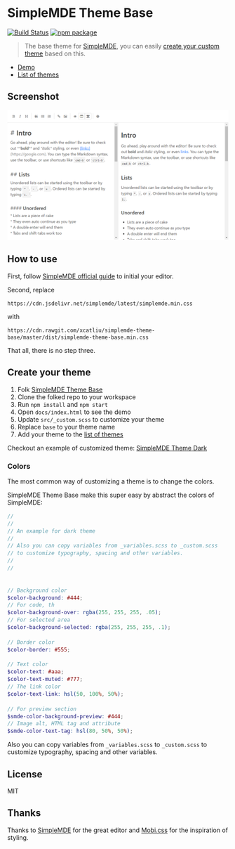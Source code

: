 # SimpleMDE Theme Base

[![Build Status](https://img.shields.io/travis/xcatliu/mobi.css.svg?style=flat-square)](https://travis-ci.org/xcatliu/mobi.css) [![npm package](https://img.shields.io/npm/v/mobi.css.svg?style=flat-square)](https://www.npmjs.org/package/mobi.css)

> The base theme for [SimpleMDE](https://simplemde.com/), you can easily [create your custom theme](https://github.com/xcatliu/simplemde-theme-base#create-your-theme) based on this.

- [Demo](http://simplemde-theme-base.mazimd.com/)
- [List of themes](https://github.com/xcatliu/simplemde-theme-base/wiki/List-of-themes)

## Screenshot

![Screenshot of SimpleMDE Theme Base](docs/screenshot.png)

## How to use

First, follow [SimpleMDE official guide](https://github.com/NextStepWebs/simplemde-markdown-editor#install) to initial your editor.

Second, replace
```
https://cdn.jsdelivr.net/simplemde/latest/simplemde.min.css
```
with
```
https://cdn.rawgit.com/xcatliu/simplemde-theme-base/master/dist/simplemde-theme-base.min.css
```

That all, there is no step three.

## Create your theme

1. Folk [SimpleMDE Theme Base](https://github.com/xcatliu/simplemde-theme-base)
2. Clone the folked repo to your workspace
3. Run `npm install` and `npm start`
4. Open `docs/index.html` to see the demo
5. Update `src/_custom.scss` to customize your theme
6. Replace `base` to your theme name
7. Add your theme to the [list of themes](https://github.com/xcatliu/simplemde-theme-base/wiki/List-of-themes)

Checkout an example of customized theme: [SimpleMDE Theme Dark](https://github.com/xcatliu/simplemde-theme-dark)

### Colors

The most common way of customizing a theme is to change the colors.

SimpleMDE Theme Base make this super easy by abstract the colors of SimpleMDE:

```scss
//
//
// An example for dark theme
//
// Also you can copy variables from _variables.scss to _custom.scss
// to customize typography, spacing and other variables.
//
//


// Background color
$color-background: #444;
// For code, th
$color-background-over: rgba(255, 255, 255, .05);
// For selected area
$color-background-selected: rgba(255, 255, 255, .1);

// Border color
$color-border: #555;

// Text color
$color-text: #aaa;
$color-text-muted: #777;
// The link color
$color-text-link: hsl(50, 100%, 50%);

// For preview section
$smde-color-background-preview: #444;
// Image alt, HTML tag and attribute
$smde-color-text-tag: hsl(80, 50%, 50%);
```

Also you can copy variables from `_variables.scss` to `_custom.scss` to customize typography, spacing and other variables.

## License

MIT

## Thanks

Thanks to [SimpleMDE](https://github.com/NextStepWebs/simplemde-markdown-editor) for the great editor and [Mobi.css](https://github.com/NextStepWebs/simplemde-markdown-editor) for the inspiration of styling.

